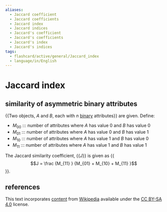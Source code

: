 ```yaml
---
aliases:
  - Jaccard coefficient
  - Jaccard coefficients
  - Jaccard index
  - Jaccard indices
  - Jaccard's coefficient
  - Jaccard's coefficients
  - Jaccard's index
  - Jaccard's indices
tags:
  - flashcard/active/general/Jaccard_index
  - language/in/English
---
```


# Jaccard index

## similarity of asymmetric binary attributes

{{Two objects, _A_ and _B_, each with _n_ [binary](binary%20number.md) attributes}} are given. Define: <!--SR:!2024-09-06,64,310-->

- $M_{00}$ ::: number of attributes where _A_ has value 0 and _B_ has value 0 <!--SR:!2025-04-24,238,330!2025-02-05,163,310-->
- $M_{01}$ ::: number of attributes where _A_ has value 0 and _B_ has value 1 <!--SR:!2024-09-16,73,310!2025-05-10,254,330-->
- $M_{10}$ ::: number of attributes where _A_ has value 1 and _B_ has value 0 <!--SR:!2025-04-05,224,330!2025-02-08,180,310-->
- $M_{11}$ ::: number of attributes where _A_ has value 1 and _B_ has value 1 <!--SR:!2024-09-02,60,310!2024-08-30,58,310-->

The Jaccard similarity coefficient, {{_J_}} is given as {{$$J = \frac {M_{11} } {M_{01} + M_{10} + M_{11} }$$}}. <!--SR:!2024-09-11,68,310!2024-08-30,59,310-->

## references

This text incorporates [content](https://en.wikipedia.org/wiki/Jaccard_index) from [Wikipedia](Wikipedia.md) available under the [CC BY-SA 4.0](https://creativecommons.org/licenses/by-sa/4.0/) license.
